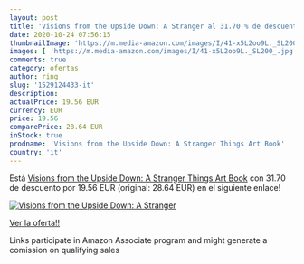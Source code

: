 ```yaml
---
layout: post
title: 'Visions from the Upside Down: A Stranger al 31.70 % de descuento'
date: 2020-10-24 07:56:15
thumbnailImage: 'https://m.media-amazon.com/images/I/41-x5L2oo9L._SL200_.jpg'
images: [ 'https://m.media-amazon.com/images/I/41-x5L2oo9L._SL200_.jpg' ]
comments: true
category: ofertas
author: ring
slug: '1529124433-it'
description:
actualPrice: 19.56 EUR
currency: EUR
price: 19.56
comparePrice: 28.64 EUR
inStock: true
prodname: 'Visions from the Upside Down: A Stranger Things Art Book'
country: 'it'
---
```


Está [Visions from the Upside Down: A Stranger Things Art Book](https://www.amazon.it/dp/1529124433/?tag=tolees00-21) con 31.70 de descuento por 19.56 EUR (original: 28.64 EUR) en el siguiente enlace!

[![Visions from the Upside Down: A Stranger](https://m.media-amazon.com/images/I/41-x5L2oo9L._SL200_.jpg)](https://www.amazon.it/dp/1529124433/?tag=tolees00-21)

[Ver la oferta!!](https://www.amazon.it/dp/1529124433/?tag=tolees00-21)

Links participate in Amazon Associate program and might generate a comission on qualifying sales


